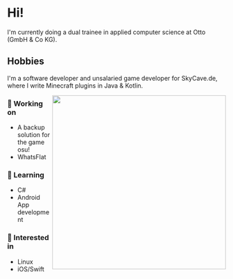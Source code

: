 # Hi!
I'm currently doing a dual trainee in applied computer science at Otto (GmbH & Co KG).

## Hobbies
I'm a software developer and unsalaried game developer for SkyCave.de, where I write Minecraft plugins in Java & Kotlin.

<img align="right" width="400px" src="https://github-readme-stats.vercel.app/api/top-langs/?username=heuerleon&layout=compact&theme=dark"/>

### 🔨 Working on
- A backup solution for the game osu!
- WhatsFlat

### 📖 Learning
- C#
- Android App development

### 💭 Interested in
- Linux
- iOS/Swift

